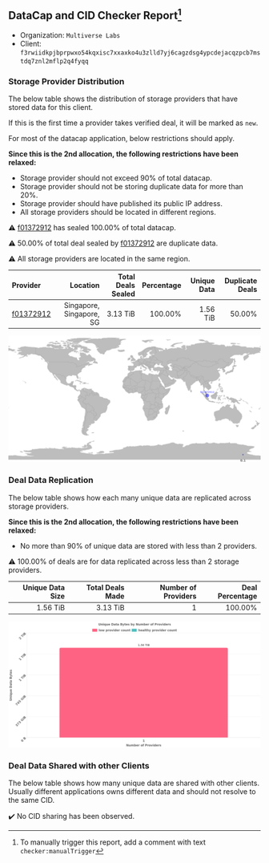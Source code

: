## DataCap and CID Checker Report[^1]
 - Organization: `Multiverse Labs`
 - Client: `f3rwiidkpjbprpwxo54kqxisc7xxaxko4u3zlld7yj6cagzdsg4ypcdejacqzpcb7mstdq7znl2mflp2q4fyqq`
### Storage Provider Distribution
The below table shows the distribution of storage providers that have stored data for this client.

If this is the first time a provider takes verified deal, it will be marked as `new`.

For most of the datacap application, below restrictions should apply.

**Since this is the 2nd allocation, the following restrictions have been relaxed:**
 - Storage provider should not exceed 90% of total datacap.
 - Storage provider should not be storing duplicate data for more than 20%.
 - Storage provider should have published its public IP address.
 - All storage providers should be located in different regions.

⚠️ [f01372912](https://filfox.info/en/address/f01372912) has sealed 100.00% of total datacap.

⚠️ 50.00% of total deal sealed by [f01372912](https://filfox.info/en/address/f01372912) are duplicate data.

⚠️ All storage providers are located in the same region.

| Provider                                              |                 Location | Total Deals Sealed | Percentage | Unique Data | Duplicate Deals |
| :---------------------------------------------------- | -----------------------: | -----------------: | ---------: | ----------: | --------------: |
| [f01372912](https://filfox.info/en/address/f01372912) | Singapore, Singapore, SG |           3.13 TiB |    100.00% |    1.56 TiB |          50.00% |

![Provider Distribution](https://raw.githubusercontent.com/data-preservation-programs/filplus-checker-assets/main/filecoin-project/filecoin-plus-large-datasets/issues/127/1671092588332.png)
### Deal Data Replication
The below table shows how each many unique data are replicated across storage providers.

**Since this is the 2nd allocation, the following restrictions have been relaxed:**
- No more than 90% of unique data are stored with less than 2 providers.

⚠️ 100.00% of deals are for data replicated across less than 2 storage providers.

| Unique Data Size | Total Deals Made | Number of Providers | Deal Percentage |
| ---------------: | ---------------: | ------------------: | --------------: |
|         1.56 TiB |         3.13 TiB |                   1 |         100.00% |

![Replication Distribution](https://raw.githubusercontent.com/data-preservation-programs/filplus-checker-assets/main/filecoin-project/filecoin-plus-large-datasets/issues/127/1671092589156.png)
### Deal Data Shared with other Clients
The below table shows how many unique data are shared with other clients.
Usually different applications owns different data and should not resolve to the same CID.

✔️ No CID sharing has been observed.

[^1]: To manually trigger this report, add a comment with text `checker:manualTrigger`
